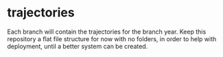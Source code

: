 # trajectories

Each branch will contain the trajectories for the branch year. Keep this repository a flat file structure for now with no folders, in order to help with deployment, until a better system can be created.
